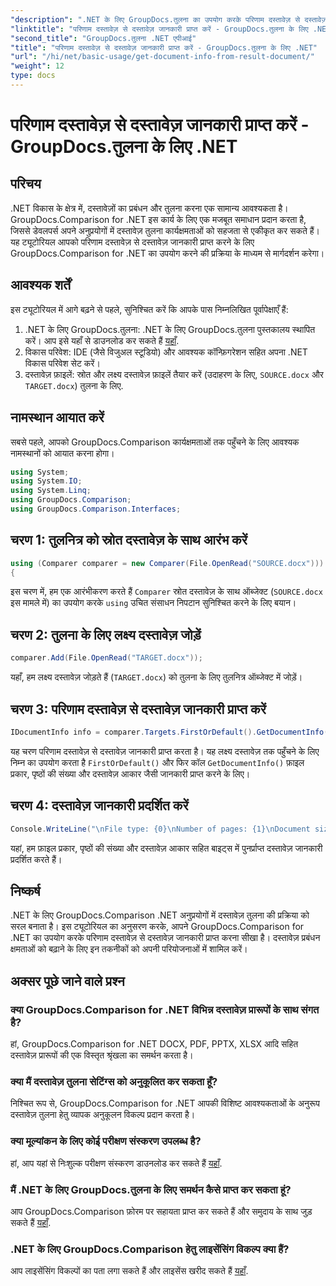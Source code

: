 ```yaml
---
"description": ".NET के लिए GroupDocs.तुलना का उपयोग करके परिणाम दस्तावेज़ से दस्तावेज़ जानकारी प्राप्त करना सीखें। .NET डेवलपर्स के लिए आसान चरणों की व्याख्या की गई।"
"linktitle": "परिणाम दस्तावेज़ से दस्तावेज़ जानकारी प्राप्त करें - GroupDocs.तुलना के लिए .NET"
"second_title": "GroupDocs.तुलना .NET एपीआई"
"title": "परिणाम दस्तावेज़ से दस्तावेज़ जानकारी प्राप्त करें - GroupDocs.तुलना के लिए .NET"
"url": "/hi/net/basic-usage/get-document-info-from-result-document/"
"weight": 12
type: docs
---
```

# परिणाम दस्तावेज़ से दस्तावेज़ जानकारी प्राप्त करें - GroupDocs.तुलना के लिए .NET

## परिचय
.NET विकास के क्षेत्र में, दस्तावेज़ों का प्रबंधन और तुलना करना एक सामान्य आवश्यकता है। GroupDocs.Comparison for .NET इस कार्य के लिए एक मजबूत समाधान प्रदान करता है, जिससे डेवलपर्स अपने अनुप्रयोगों में दस्तावेज़ तुलना कार्यक्षमताओं को सहजता से एकीकृत कर सकते हैं। यह ट्यूटोरियल आपको परिणाम दस्तावेज़ से दस्तावेज़ जानकारी प्राप्त करने के लिए GroupDocs.Comparison for .NET का उपयोग करने की प्रक्रिया के माध्यम से मार्गदर्शन करेगा। 
## आवश्यक शर्तें
इस ट्यूटोरियल में आगे बढ़ने से पहले, सुनिश्चित करें कि आपके पास निम्नलिखित पूर्वापेक्षाएँ हैं:
1. .NET के लिए GroupDocs.तुलना: .NET के लिए GroupDocs.तुलना पुस्तकालय स्थापित करें। आप इसे यहाँ से डाउनलोड कर सकते हैं [यहाँ](https://releases.groupdocs.com/comparison/net/).
2. विकास परिवेश: IDE (जैसे विजुअल स्टूडियो) और आवश्यक कॉन्फ़िगरेशन सहित अपना .NET विकास परिवेश सेट करें।
3. दस्तावेज़ फ़ाइलें: स्रोत और लक्ष्य दस्तावेज़ फ़ाइलें तैयार करें (उदाहरण के लिए, `SOURCE.docx` और `TARGET.docx`) तुलना के लिए.

## नामस्थान आयात करें
सबसे पहले, आपको GroupDocs.Comparison कार्यक्षमताओं तक पहुँचने के लिए आवश्यक नामस्थानों को आयात करना होगा।

```csharp
using System;
using System.IO;
using System.Linq;
using GroupDocs.Comparison;
using GroupDocs.Comparison.Interfaces;
```

## चरण 1: तुलनित्र को स्रोत दस्तावेज़ के साथ आरंभ करें
```csharp
using (Comparer comparer = new Comparer(File.OpenRead("SOURCE.docx")))
{
```
इस चरण में, हम एक आरंभीकरण करते हैं `Comparer` स्रोत दस्तावेज़ के साथ ऑब्जेक्ट (`SOURCE.docx` इस मामले में) का उपयोग करके `using` उचित संसाधन निपटान सुनिश्चित करने के लिए बयान।
## चरण 2: तुलना के लिए लक्ष्य दस्तावेज़ जोड़ें
```csharp
comparer.Add(File.OpenRead("TARGET.docx"));
```
यहाँ, हम लक्ष्य दस्तावेज़ जोड़ते हैं (`TARGET.docx`) को तुलना के लिए तुलनित्र ऑब्जेक्ट में जोड़ें।
## चरण 3: परिणाम दस्तावेज़ से दस्तावेज़ जानकारी प्राप्त करें
```csharp
IDocumentInfo info = comparer.Targets.FirstOrDefault().GetDocumentInfo();
```
यह चरण परिणाम दस्तावेज़ से दस्तावेज़ जानकारी प्राप्त करता है। यह लक्ष्य दस्तावेज़ तक पहुँचने के लिए निम्न का उपयोग करता है `FirstOrDefault()` और फिर कॉल `GetDocumentInfo()` फ़ाइल प्रकार, पृष्ठों की संख्या और दस्तावेज़ आकार जैसी जानकारी प्राप्त करने के लिए।
## चरण 4: दस्तावेज़ जानकारी प्रदर्शित करें
```csharp
Console.WriteLine("\nFile type: {0}\nNumber of pages: {1}\nDocument size: {2} bytes", info.FileType, info.PageCount, info.Size);
```
यहां, हम फ़ाइल प्रकार, पृष्ठों की संख्या और दस्तावेज़ आकार सहित बाइट्स में पुनर्प्राप्त दस्तावेज़ जानकारी प्रदर्शित करते हैं।

## निष्कर्ष
.NET के लिए GroupDocs.Comparison .NET अनुप्रयोगों में दस्तावेज़ तुलना की प्रक्रिया को सरल बनाता है। इस ट्यूटोरियल का अनुसरण करके, आपने GroupDocs.Comparison for .NET का उपयोग करके परिणाम दस्तावेज़ से दस्तावेज़ जानकारी प्राप्त करना सीखा है। दस्तावेज़ प्रबंधन क्षमताओं को बढ़ाने के लिए इन तकनीकों को अपनी परियोजनाओं में शामिल करें।
## अक्सर पूछे जाने वाले प्रश्न
### क्या GroupDocs.Comparison for .NET विभिन्न दस्तावेज़ प्रारूपों के साथ संगत है?
हां, GroupDocs.Comparison for .NET DOCX, PDF, PPTX, XLSX आदि सहित दस्तावेज़ प्रारूपों की एक विस्तृत श्रृंखला का समर्थन करता है।
### क्या मैं दस्तावेज़ तुलना सेटिंग्स को अनुकूलित कर सकता हूँ?
निश्चित रूप से, GroupDocs.Comparison for .NET आपकी विशिष्ट आवश्यकताओं के अनुरूप दस्तावेज़ तुलना हेतु व्यापक अनुकूलन विकल्प प्रदान करता है।
### क्या मूल्यांकन के लिए कोई परीक्षण संस्करण उपलब्ध है?
हां, आप यहां से निःशुल्क परीक्षण संस्करण डाउनलोड कर सकते हैं [यहाँ](https://releases.groupdocs.com/).
### मैं .NET के लिए GroupDocs.तुलना के लिए समर्थन कैसे प्राप्त कर सकता हूं?
आप GroupDocs.Comparison फ़ोरम पर सहायता प्राप्त कर सकते हैं और समुदाय के साथ जुड़ सकते हैं [यहाँ](https://forum.groupdocs.com/c/comparison/12).
### .NET के लिए GroupDocs.Comparison हेतु लाइसेंसिंग विकल्प क्या हैं?
आप लाइसेंसिंग विकल्पों का पता लगा सकते हैं और लाइसेंस खरीद सकते हैं [यहाँ](https://purchase.groupdocs.com/buy).